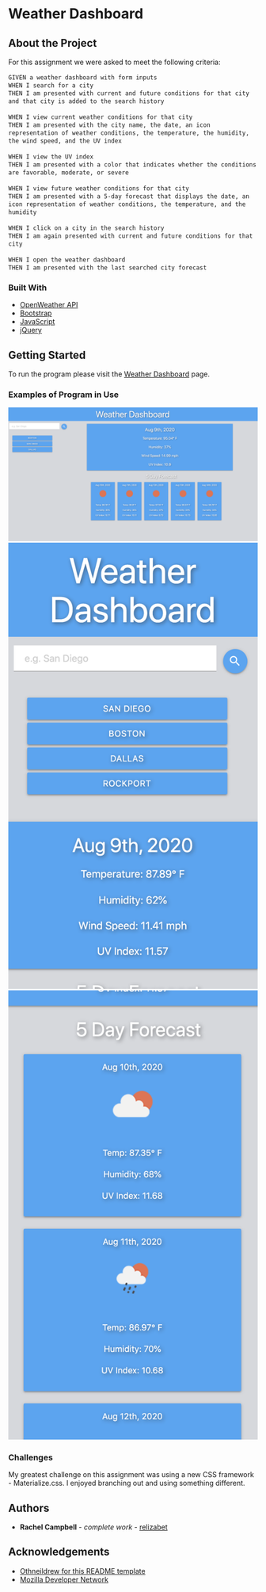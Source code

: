 # Weather Dashboard

## About the Project

For this assignment we were asked to meet the following criteria:

    GIVEN a weather dashboard with form inputs
    WHEN I search for a city
    THEN I am presented with current and future conditions for that city and that city is added to the search history

    WHEN I view current weather conditions for that city
    THEN I am presented with the city name, the date, an icon representation of weather conditions, the temperature, the humidity, the wind speed, and the UV index

    WHEN I view the UV index
    THEN I am presented with a color that indicates whether the conditions are favorable, moderate, or severe

    WHEN I view future weather conditions for that city
    THEN I am presented with a 5-day forecast that displays the date, an icon representation of weather conditions, the temperature, and the humidity

    WHEN I click on a city in the search history
    THEN I am again presented with current and future conditions for that city

    WHEN I open the weather dashboard
    THEN I am presented with the last searched city forecast

### Built With

- <a href="https://openweathermap.org/api">OpenWeather API</a>
- <a href="https://getbootstrap.com/">Bootstrap</a>
- <a href="https://developer.mozilla.org/en-US/docs/Web/javascript">JavaScript</a>
- <a href="https://api.jquery.com/">jQuery</a>

## Getting Started

To run the program please visit the <a href="https://relizabet.github.io/Weather_Dashboard/
">Weather Dashboard</a> page.

### Examples of Program in Use

![Full Application](/Assets/full.png)
![Mobile 1](/Assets/mobile1.png)
![Mobile 2](/Assets/mobile2.png)

### Challenges

My greatest challenge on this assignment was using a new CSS framework - Materialize.css. I enjoyed branching out and using something different.

## Authors

- **Rachel Campbell** - _complete work_ - [relizabet](https://github.com/relizabet)

## Acknowledgements

- <a href="https://github.com/othneildrew/Best-README-Template">Othneildrew for this README template</a>
- <a href="https://developer.mozilla.org/en-US/">Mozilla Developer Network</a>
